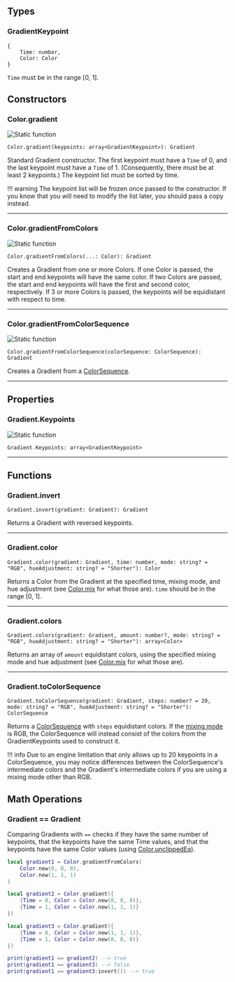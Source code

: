 ## Types

### GradientKeypoint

```
{
    Time: number,
    Color: Color
}
```

`Time` must be in the range [0, 1].

## Constructors

### Color.gradient

<img src="https://img.shields.io/badge/-static-blue" alt="Static function" />

```
Color.gradient(keypoints: array<GradientKeypoint>): Gradient
```

Standard Gradient constructor. The first keypoint must have a `Time` of 0, and the last keypoint must have a `Time` of 1. (Consequently, there must be at least 2 keypoints.) The keypoint list must be sorted by time.

!!! warning
    The keypoint list will be frozen once passed to the constructor. If you know that you will need to modify the list later, you should pass a copy instead.

---

### Color.gradientFromColors

<img src="https://img.shields.io/badge/-static-blue" alt="Static function" />

```
Color.gradientFromColors(...: Color): Gradient
```

Creates a Gradient from one or more Colors. If one Color is passed, the start and end keypoints will have the same color. If two Colors are passed, the start and end keypoints will have the first and second color, respectively. If 3 or more Colors is passed, the keypoints will be equidistant with respect to time.

---

### Color.gradientFromColorSequence

<img src="https://img.shields.io/badge/-static-blue" alt="Static function" />

```
Color.gradientFromColorSequence(colorSequence: ColorSequence): Gradient
```

Creates a Gradient from a [ColorSequence](https://developer.roblox.com/en-us/api-reference/datatype/ColorSequence).

---

## Properties

### Gradient.Keypoints

<img src="https://img.shields.io/badge/-read--only-blue" alt="Static function" />

```
Gradient.Keypoints: array<GradientKeypoint>
```

---

## Functions

### Gradient.invert

```
Gradient.invert(gradient: Gradient): Gradient
```

Returns a Gradient with reversed keypoints.

---

### Gradient.color

```
Gradient.color(gradient: Gradient, time: number, mode: string? = "RGB", hueAdjustment: string? = "Shorter"): Color
```

Returns a Color from the Gradient at the specified time, mixing mode, and hue adjustment (see [Color.mix](../color/#colormix) for what those are). `time` should be in the range [0, 1].

---

### Gradient.colors

```
Gradient.colors(gradient: Gradient, amount: number?, mode: string? = "RGB", hueAdjustment: string? = "Shorter"): array<Color>
```

Returns an array of `amount` equidistant colors, using the specified mixing mode and hue adjustment (see [Color.mix](../color/#colormix) for what those are).

---

### Gradient.toColorSequence

```
Gradient.toColorSequence(gradient: Gradient, steps: number? = 20, mode: string? = "RGB", hueAdjustment: string? = "Shorter"): ColorSequence
```

Returns a [ColorSequence](https://developer.roblox.com/en-us/api-reference/datatype/ColorSequence) with `steps` equidistant colors. If the [mixing mode](../color/#colormix) is RGB, the ColorSequence will instead consist of the colors from the GradientKeypoints used to construct it.

!!! info
    Due to an engine limitation that only allows up to 20 keypoints in a ColorSequence, you may notice differences between the ColorSequence's intermediate colors and the Gradient's intermediate colors if you are using a mixing mode other than RGB.

## Math Operations

### Gradient == Gradient

Comparing Gradients with `==` checks if they have the same number of keypoints, that the keypoints have the same Time values, and that the keypoints have the same Color values (using [Color.unclippedEq](../color/#colorunclippedeq)).

```lua
local gradient1 = Color.gradientFromColors(
    Color.new(0, 0, 0),
    Color.new(1, 1, 1)
)

local gradient2 = Color.gradient({
    {Time = 0, Color = Color.new(0, 0, 0)},
    {Time = 1, Color = Color.new(1, 1, 1)}
})

local gradient3 = Color.gradient({
    {Time = 0, Color = Color.new(1, 1, 1)},
    {Time = 1, Color = Color.new(0, 0, 0)}
}) 

print(gradient1 == gradient2) --> true
print(gradient1 == gradient3) --> false
print(gradient1 == gradient3:invert()) --> true
```